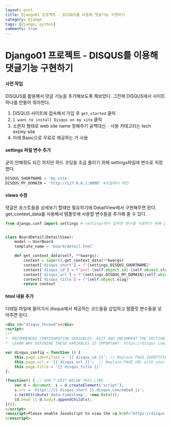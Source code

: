 ```yaml
---
layout: post
title: Django01 프로젝트 - DISQUS를 이용해 댓글기능 구현하기
category: Django
tags: [django, python]
comments: true
---
```


Django01 프로젝트 - DISQUS를 이용해 댓글기능 구현하기
=======

#### 사전 작업
DISQUS를 활용해서 댓글 기능을 추가해보도록 해보았다. 그전에 DISQUS에서 사이트 하나를 만들어 줘야한다.
1. DISQUS 사이트에 접속해서 가입 후 `get_started` 클릭
2. `I want to install Disqus on my site` 클릭
3. 소문자 형태로 web site name 정해주기 공백대신 `-` 사용 카테고리는 tech ex)my-site
4. 아래 Basic으로 무료로 제공하는 거 사용


#### settings 파일 변수 추가
굳이 안해줘도 되긴 하지만 하드 코딩을 조금 줄이기 위해 settings파일에 변수로 저장했다.
```python
DISQUS_SHORTNAME = 'my-site'
DISQUS_MY_DOMAIN = 'http://127.0.0.1:8000' #로컬에서 확인
```

#### views 수정
댓글은 포스트들을 상세보기 할때만 필요하기에 DetailView에서 구현해주면 된다.
get_context_data를 사용해서 템플릿에 사용할 변수들을 추가해 줄 수 있다.
```python
from django.conf import settings # settings에서 입력한 변수를 사용하기 위해 import


class BoardDetail(DetailView):
    model = UserBoard
    template_name = 'board/detail.html'

    def get_context_data(self, **kwargs):
        context = super().get_context_data(**kwargs)
        context['disqus_short'] = f"{settings.DISQUS_SHORTNAME}"
        context['disqus_id'] = f"post-{self.object.id}-{self.object.slug}"
        context['disqus_url'] = f"{settings.DISQUS_MY_DOMAIN}{self.object.get_absolute_url()}"
        context['disqus_title'] = f"{self.object.slug}"
        return context
```

#### html 내용 추가
디테일 파일에 들어가서 disqus에서 제공하는 코드들을 삽입하고 템플릿 변수들을 넣어주면 된다.
```html
<div id="disqus_thread"></div>
<script>
/**
*  RECOMMENDED CONFIGURATION VARIABLES: EDIT AND UNCOMMENT THE SECTION BELOW TO INSERT DYNAMIC VALUES FROM YOUR PLATFORM OR CMS.
*  LEARN WHY DEFINING THESE VARIABLES IS IMPORTANT: https://disqus.com/admin/universalcode/#configuration-variables*/

var disqus_config = function () {
    this.page.identifier = '{{ disqus_id }}'; // Replace PAGE_IDENTIFIER with your page's unique identifier variable
    this.page.url = '{{ disqus_url }}';  // Replace PAGE_URL with your page's canonical URL variable
    this.page.title = '{{ disqus_title }}'
};

(function() { // DON'T EDIT BELOW THIS LINE
    var d = document, s = d.createElement('script');
    s.src = 'https://{{ disqus_short }}.disqus.com/embed.js';
    s.setAttribute('data-timestamp', +new Date());
    (d.head || d.body).appendChild(s);
})();
</script>
<noscript>Please enable JavaScript to view the <a href="https://disqus.com/?ref_noscript">comments powered by Disqus.</a>
</noscript>
```
